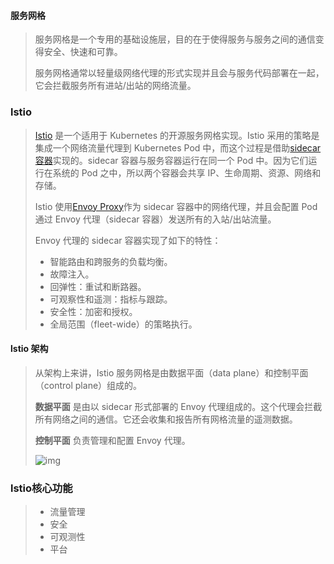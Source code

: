 ####  服务网格

>   服务网格是一个专用的基础设施层，目的在于使得服务与服务之间的通信变得安全、快速和可靠。
>
>   服务网格通常以轻量级网络代理的形式实现并且会与服务代码部署在一起，它会拦截服务所有进站/出站的网络流量。
>
>   

###  lstio

>   [Istio](https://istio.io/) 是一个适用于 Kubernetes 的开源服务网格实现。Istio 采用的策略是集成一个网络流量代理到 Kubernetes Pod 中，而这个过程是借助[sidecar容器](https://istio.io/latest/docs/setup/additional-setup/sidecar-injection/)实现的。sidecar 容器与服务容器运行在同一个 Pod 中。因为它们运行在系统的 Pod 之中，所以两个容器会共享 IP、生命周期、资源、网络和存储。
>
>   
>
>   Istio 使用[Envoy Proxy](https://www.envoyproxy.io/)作为 sidecar 容器中的网络代理，并且会配置 Pod 通过 Envoy 代理（sidecar 容器）发送所有的入站/出站流量。
>
>   
>
>   Envoy 代理的 sidecar 容器实现了如下的特性：
>
>   -   智能路由和跨服务的负载均衡。
>   -   故障注入。
>   -   回弹性：重试和断路器。
>   -   可观察性和遥测：指标与跟踪。
>   -   安全性：加密和授权。
>   -   全局范围（fleet-wide）的策略执行。



#### lstio 架构

>   从架构上来讲，Istio 服务网格是由数据平面（data plane）和控制平面（control plane）组成的。
>
>   **数据平面** 是由以 sidecar 形式部署的 Envoy 代理组成的。这个代理会拦截所有网络之间的通信。它还会收集和报告所有网格流量的遥测数据。
>
>   **控制平面** 负责管理和配置 Envoy 代理。
>
>   ![img](https://imgopt.infoq.com/fit-in/1200x2400/filters:quality(80)/filters:no_upscale()/articles/microservicilities-istio/en/resources/8image016-1624026324115.jpg)

###  lstio核心功能

>-   流量管理
>-   安全
>-   可观测性
>-   平台

